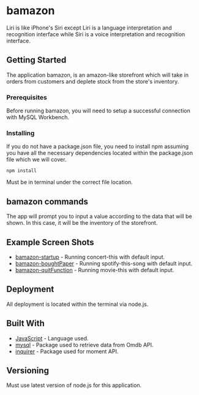 # bamazon

Liri is like iPhone's Siri except Liri is a language interpretation and recognition interface while Siri is a voice interpretation and recognition interface. 

## Getting Started

 The application bamazon, is an amazon-like storefront which will take in orders from customers and deplete stock from the store's inventory.

### Prerequisites

Before running bamazon, you will need to setup a successful connection with MySQL Workbench.

### Installing

If you do not have a package.json file, you need to install npm assuming you have all the necessary dependencies located within the package.json file which we will cover.

```
npm install
```

Must be in terminal under the correct file location.

## bamazon commands

The app will prompt you to input a value according to the data that will be shown. In this case, it will be the inventory of the storefront.

## Example Screen Shots

   * [bamazon-startup](images\concert-this.PNG) - Running concert-this with default input.
   * [bamazon-boughtPaper](images\spotify-this-song.PNG) - Running spotify-this-song with default input.
   * [bamazon-quitFunction](images\movie-this.PNG) - Running movie-this with default input.

## Deployment

All deployment is located within the terminal via node.js.

## Built With

   * [JavaScript](https://www.javascript.com/) - Language used.
   * [mysql](https://www.npmjs.com/package/mysql) - Package used to retrieve data from Omdb API.
   * [inquirer](https://www.npmjs.com/package/inquirer) - Package used for moment API.

## Versioning

Must use latest version of node.js for this application.